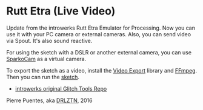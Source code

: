 # Rutt Etra (Live Video)

Update from the introwerks Rutt Etra Emulator for Processing. Now you can use it with your PC camera or external cameras. Also, you can send video via Spout. It's also sound reactive.

For using the sketch with a DSLR or another external camera, you can use [SparkoCam](http://sparkosoft.com/sparkocam) as a virtual camera.

To export the sketch as a video, install the [Video Export](http://funprogramming.org/VideoExport-for-Processing/) library and [FFmpeg](http://ffmpeg.org/). Then you can run the [sketch](https://github.com/pierreee1/Rutt-Etra-Live-Video/blob/master/ruttetravideoandsound_VideoExport.pde).

- [introwerks original Glitch Tools Repo](https://github.com/Introwerks/Introwerks)

Pierre Puentes, aka [DRLZTN](https://www.instagram.com/derealizationn_/), 2016
